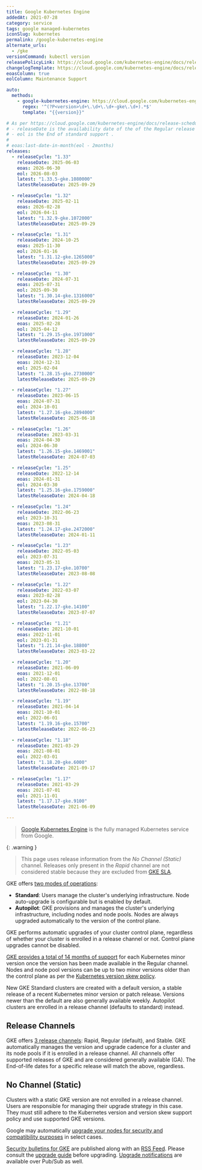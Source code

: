 ```yaml
---
title: Google Kubernetes Engine
addedAt: 2021-07-28
category: service
tags: google managed-kubernetes
iconSlug: kubernetes
permalink: /google-kubernetes-engine
alternate_urls:
  - /gke
versionCommand: kubectl version
releasePolicyLink: https://cloud.google.com/kubernetes-engine/docs/release-schedule
changelogTemplate: https://cloud.google.com/kubernetes-engine/docs/release-notes-nochannel
eoasColumn: true
eolColumn: Maintenance Support

auto:
  methods:
    - google-kubernetes-engine: https://cloud.google.com/kubernetes-engine/docs/release-notes-nochannel
      regex: '^(?P<version>\d+\.\d+\.\d+-gke\.\d+).*$'
      template: "{{version}}"

# As per https://cloud.google.com/kubernetes-engine/docs/release-schedule:
# - releaseDate is the availability date of the of the Regular release channel,
# - eol is the End of standard support .
#
# eoas:last-date-in-month(eol - 2months)
releases:
  - releaseCycle: "1.33"
    releaseDate: 2025-06-03
    eoas: 2026-06-30
    eol: 2026-08-03
    latest: "1.33.5-gke.1080000"
    latestReleaseDate: 2025-09-29

  - releaseCycle: "1.32"
    releaseDate: 2025-02-11
    eoas: 2026-02-28
    eol: 2026-04-11
    latest: "1.32.9-gke.1072000"
    latestReleaseDate: 2025-09-29

  - releaseCycle: "1.31"
    releaseDate: 2024-10-25
    eoas: 2025-11-30
    eol: 2026-01-16
    latest: "1.31.12-gke.1265000"
    latestReleaseDate: 2025-09-29

  - releaseCycle: "1.30"
    releaseDate: 2024-07-31
    eoas: 2025-07-31
    eol: 2025-09-30
    latest: "1.30.14-gke.1316000"
    latestReleaseDate: 2025-09-29

  - releaseCycle: "1.29"
    releaseDate: 2024-01-26
    eoas: 2025-02-28
    eol: 2025-04-12
    latest: "1.29.15-gke.1971000"
    latestReleaseDate: 2025-09-29

  - releaseCycle: "1.28"
    releaseDate: 2023-12-04
    eoas: 2024-12-31
    eol: 2025-02-04
    latest: "1.28.15-gke.2730000"
    latestReleaseDate: 2025-09-29

  - releaseCycle: "1.27"
    releaseDate: 2023-06-15
    eoas: 2024-07-31
    eol: 2024-10-01
    latest: "1.27.16-gke.2894000"
    latestReleaseDate: 2025-06-18

  - releaseCycle: "1.26"
    releaseDate: 2023-03-31
    eoas: 2024-04-30
    eol: 2024-06-30
    latest: "1.26.15-gke.1469001"
    latestReleaseDate: 2024-07-03

  - releaseCycle: "1.25"
    releaseDate: 2022-12-14
    eoas: 2024-01-31
    eol: 2024-03-30
    latest: "1.25.16-gke.1759000"
    latestReleaseDate: 2024-04-18

  - releaseCycle: "1.24"
    releaseDate: 2022-06-23
    eol: 2023-10-31
    eoas: 2023-08-31
    latest: "1.24.17-gke.2472000"
    latestReleaseDate: 2024-01-11

  - releaseCycle: "1.23"
    releaseDate: 2022-05-03
    eol: 2023-07-31
    eoas: 2023-05-31
    latest: "1.23.17-gke.10700"
    latestReleaseDate: 2023-08-08

  - releaseCycle: "1.22"
    releaseDate: 2022-03-07
    eoas: 2023-02-28
    eol: 2023-04-30
    latest: "1.22.17-gke.14100"
    latestReleaseDate: 2023-07-07

  - releaseCycle: "1.21"
    releaseDate: 2021-10-01
    eoas: 2022-11-01
    eol: 2023-01-31
    latest: "1.21.14-gke.18800"
    latestReleaseDate: 2023-03-22

  - releaseCycle: "1.20"
    releaseDate: 2021-06-09
    eoas: 2021-12-01
    eol: 2022-08-01
    latest: "1.20.15-gke.13700"
    latestReleaseDate: 2022-08-18

  - releaseCycle: "1.19"
    releaseDate: 2021-04-14
    eoas: 2021-10-01
    eol: 2022-06-01
    latest: "1.19.16-gke.15700"
    latestReleaseDate: 2022-06-23

  - releaseCycle: "1.18"
    releaseDate: 2021-03-29
    eoas: 2021-08-01
    eol: 2022-03-01
    latest: "1.18.20-gke.6000"
    latestReleaseDate: 2021-09-17

  - releaseCycle: "1.17"
    releaseDate: 2021-03-29
    eoas: 2021-07-01
    eol: 2021-11-01
    latest: "1.17.17-gke.9100"
    latestReleaseDate: 2021-06-09

---
```


> [Google Kubernetes Engine](https://cloud.google.com/kubernetes-engine) is the fully managed Kubernetes service from Google.

{: .warning }

> This page uses release information from the _No Channel (Static)_ channel.
> Releases only present in the _Rapid_ channel are not considered stable
> because they are excluded from [GKE SLA](https://cloud.google.com/kubernetes-engine/sla).

GKE offers [two modes of operations](https://cloud.google.com/kubernetes-engine/docs/concepts/autopilot-overview#comparison):

- **Standard**: Users manage the cluster's underlying infrastructure.
  Node auto-upgrade is configurable but is enabled by default.
- **Autopilot**: GKE provisions and manages the cluster's underlying infrastructure, including nodes and node pools.
  Nodes are always upgraded automatically to the version of the control plane.

GKE performs automatic upgrades of your cluster control plane, regardless of whether your cluster is enrolled in a release channel or not.
Control plane upgrades cannot be disabled.

[GKE provides a total of 14 months of support](https://cloud.google.com/kubernetes-engine/versioning) for each Kubernetes minor version
once the version has been made available in the Regular channel.
Nodes and node pool versions can be up to two minor versions older than the control plane
as per the [Kubernetes version skew policy](https://kubernetes.io/releases/version-skew-policy/).

New GKE Standard clusters are created with a default version, a stable release of a recent Kubernetes minor version or patch release.
Versions newer than the default are also generally available weekly.
Autopilot clusters are enrolled in a release channel (defaults to standard) instead.

## Release Channels

GKE offers [3 release channels](https://cloud.google.com/kubernetes-engine/docs/concepts/release-channels): Rapid, Regular (default), and Stable.
GKE automatically manages the version and upgrade cadence for a cluster and its node pools if it is enrolled in a release channel.
All channels offer supported releases of GKE and are considered generally available (GA).
The End-of-life dates for a specific release will match the above, regardless.

## No Channel (Static)

Clusters with a static GKE version are not enrolled in a release channel.
Users are responsible for managing their upgrade strategy in this case.
They must still adhere to the Kubernetes version and version skew support policy and use supported GKE versions.

Google may automatically [upgrade your nodes for security and compatibility purposes](https://cloud.google.com/kubernetes-engine/upgrades#automatic_node_upgrades_for_security_and_compatibility) in select cases.

[Security bulletins for GKE](https://cloud.google.com/anthos/clusters/docs/security-bulletins)
are published along with an [RSS Feed](https://cloud.google.com/feeds/anthos-gke-security-bulletins.xml).
Please consult the [upgrade guide](https://cloud.google.com/kubernetes-engine/upgrades) before upgrading.
[Upgrade notifications](https://cloud.google.com/kubernetes-engine/docs/concepts/cluster-notifications) are available over Pub/Sub as well.
